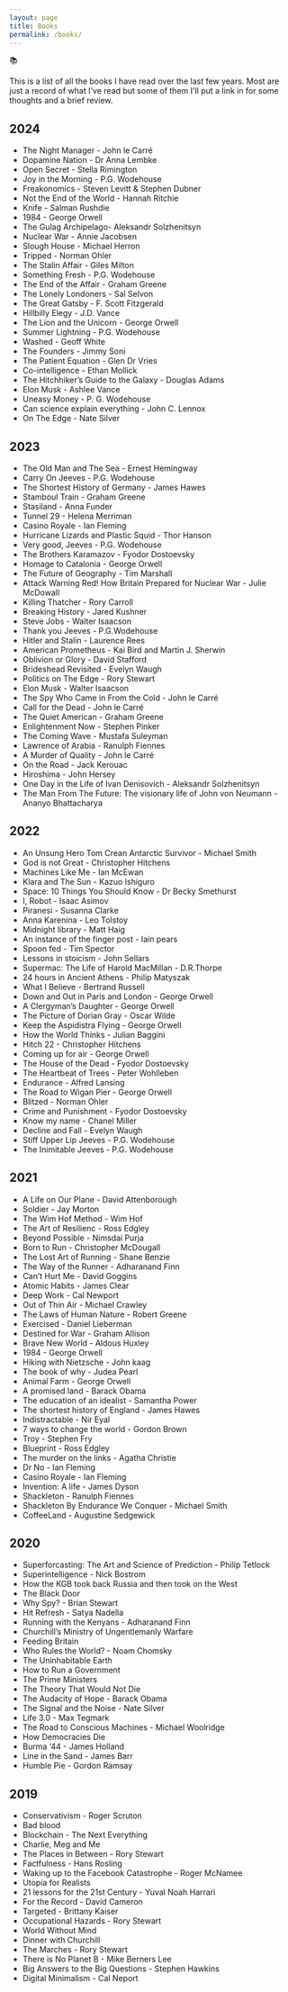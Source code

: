 ```yaml
---
layout: page
title: Books
permalink: /books/
---
```

📚

This is a list of all the books I have read over the last few years. Most are just a record of what I've read but some of them I'll put a link in for some thoughts and a brief review.

## 2024

- The Night Manager - John le Carré
- Dopamine Nation - Dr Anna Lembke
- Open Secret - Stella Rimington
- Joy in the Morning - P.G. Wodehouse
- Freakonomics - Steven Levitt & Stephen Dubner
- Not the End of the World - Hannah Ritchie
- Knife - Salman Rushdie
- 1984 - George Orwell
- The Gulag Archipelago- Aleksandr Solzhenitsyn
- Nuclear War - Annie Jacobsen
- Slough House - Michael Herron
- Tripped - Norman Ohler
- The Stalin Affair - Giles Milton
- Something Fresh - P.G. Wodehouse
- The End of the Affair - Graham Greene
- The Lonely Londoners - Sal Selvon
- The Great Gatsby - F. Scott Fitzgerald
- Hillbilly Elegy - J.D. Vance
- The Lion and the Unicorn - George Orwell
- Summer Lightning - P.G. Wodehouse
- Washed - Geoff White
- The Founders - Jimmy Soni
- The Patient Equation - Glen Dr Vries
- Co-intelligence - Ethan Mollick
- The Hitchhiker’s Guide to the Galaxy - Douglas Adams
- Elon Musk - Ashlee Vance
- Uneasy Money - P. G. Wodehouse
- Can science explain everything - John C. Lennox
- On The Edge - Nate Silver

## 2023

- The Old Man and The Sea - Ernest Hemingway
- Carry On Jeeves - P.G. Wodehouse
- The Shortest History of Germany - James Hawes
- Stamboul Train - Graham Greene
- Stasiland - Anna Funder
- Tunnel 29 - Helena Merriman
- Casino Royale - Ian Fleming
- Hurricane Lizards and Plastic Squid - Thor Hanson
- Very good, Jeeves - P.G. Wodehouse
- The Brothers Karamazov - Fyodor Dostoevsky
- Homage to Catalonia - George Orwell
- The Future of Geography - Tim Marshall
- Attack Warning Red! How Britain Prepared for Nuclear War - Julie McDowall
- Killing Thatcher - Rory Carroll
- Breaking History - Jared Kushner
- Steve Jobs - Walter Isaacson
- Thank you Jeeves - P.G.Wodehouse
- Hitler and Stalin - Laurence Rees
- American Prometheus - Kai Bird and Martin J. Sherwin
- Oblivion or Glory - David Stafford
- Brideshead Revisited - Evelyn Waugh
- Politics on The Edge - Rory Stewart
- Elon Musk - Walter Isaacson
- The Spy Who Came in From the Cold - John le Carré
- Call for the Dead - John le Carré
- The Quiet American - Graham Greene
- Enlightenment Now - Stephen Pinker
- The Coming Wave - Mustafa Suleyman
- Lawrence of Arabia - Ranulph Fiennes
- A Murder of Quality - John le Carré
- On the Road - Jack Kerouac
- Hiroshima - John Hersey
- One Day in the Life of Ivan Denisovich - Aleksandr Solzhenitsyn
- The Man From The Future: The visionary life of John von Neumann - Ananyo Bhattacharya


## 2022

- An Unsung Hero Tom Crean Antarctic Survivor - Michael Smith
- God is not Great - Christopher Hitchens
- Machines Like Me - Ian McEwan
- Klara and The Sun - Kazuo Ishiguro
- Space: 10 Things You Should Know - Dr Becky Smethurst
- I, Robot - Isaac Asimov
- Piranesi - Susanna Clarke
- Anna Karenina - Leo Tolstoy
- Midnight library - Matt Haig
- An instance of the finger post - Iain pears
- Spoon fed - Tim Spector
- Lessons in stoicism - John Sellars
- Supermac: The Life of Harold MacMillan - D.R.Thorpe
- 24 hours in Ancient Athens - Philip Matyszak
- What I Believe - Bertrand Russell
- Down and Out in Paris and London - George Orwell
- A Clergyman’s Daughter - George Orwell
- The Picture of Dorian Gray - Oscar Wilde
- Keep the Aspidistra Flying - George Orwell
- How the World Thinks - Julian Baggini
- Hitch 22 - Christopher Hitchens
- Coming up for air - George Orwell
- The House of the Dead - Fyodor Dostoevsky
- The Heartbeat of Trees - Peter Wohlleben
- Endurance - Alfred Lansing
- The Road to Wigan Pier - George Orwell
- Blitzed - Norman Ohler
- Crime and Punishment - Fyodor Dostoevsky
- Know my name - Chanel Miller
- Decline and Fall - Evelyn Waugh
- Stiff Upper Lip Jeeves - P.G. Wodehouse
- The Inimitable Jeeves - P.G. Wodehouse


## 2021

- A Life on Our Plane - David Attenborough 
- Soldier - Jay Morton
- The Wim Hof Method - Wim Hof
- The Art of Resilienc - Ross Edgley
- Beyond Possible - Nimsdai Purja 
- Born to Run - Christopher McDougall
- The Lost Art of Running - Shane Benzie
- The Way of the Runner - Adharanand Finn
- Can’t Hurt Me - David Goggins
- Atomic Habits - James Clear
- Deep Work - Cal Newport
- Out of Thin Air - Michael Crawley 
- The Laws of Human Nature - Robert Greene
- Exercised - Daniel Lieberman
- Destined for War - Graham Allison 
- Brave New World - Aldous Huxley
- 1984 - George Orwell
- Hiking with Nietzsche - John kaag
- The book of why - Judea Pearl
- Animal Farm - George Orwell
- A promised land - Barack Obama
- The education of an idealist - Samantha Power
- The shortest history of England - James Hawes
- Indistractable - Nir Eyal
- 7 ways to change the world - Gordon Brown
- Troy - Stephen Fry
- Blueprint - Ross Edgley
- The murder on the links - Agatha Christie
- Dr No - Ian Fleming
- Casino Royale - Ian Fleming
- Invention: A life - James Dyson
- Shackleton - Ranulph Fiennes
- Shackleton By Endurance We Conquer - Michael Smith
- CoffeeLand - Augustine Sedgewick

## 2020

- Superforcasting: The Art and Science of Prediction - Philip Tetlock
- Superintelligence - Nick Bostrom
- How the KGB took back Russia and then took on the West
- The Black Door
- Why Spy? - Brian Stewart
- Hit Refresh - Satya Nadella
- Running with the Kenyans - Adharanand Finn
- Churchill’s Ministry of Ungentlemanly Warfare
- Feeding Britain
- Who Rules the World? - Noam Chomsky
- The Uninhabitable Earth
- How to Run a Government 
- The Prime Ministers
- The Theory That Would Not Die
- The Audacity of Hope - Barack Obama
- The Signal and the Noise - Nate Silver
- Life 3.0 - Max Tegmark
- The Road to Conscious Machines - Michael Woolridge
- How Democracies Die
- Burma ‘44 - James Holland
- Line in the Sand - James Barr
- Humble Pie - Gordon Ramsay

## 2019

- Conservativism - Roger Scruton
- Bad blood
- Blockchain - The Next Everything
- Charlie, Meg and Me
- The Places in Between - Rory Stewart
- Factfulness - Hans Rosling
- Waking up to the Facebook Catastrophe - Roger McNamee 
- Utopia for Realists
- 21 lessons for the 21st Century - Yuval Noah Harrari
- For the Record - David Cameron
- Targeted - Brittany Kaiser 
- Occupational Hazards - Rory Stewart 
- World Without Mind
- Dinner with Churchill
- The Marches - Rory Stewart 
- There is No Planet B - Mike Berners Lee
- Big Answers to the Big Questions - Stephen Hawkins
- Digital Minimalism - Cal Neport
